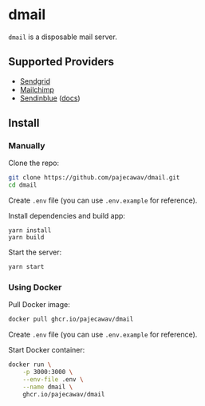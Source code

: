 # dmail

`dmail` is a disposable mail server.

## Supported Providers

-   [ Sendgrid ](https://sendgrid.com/)
-   [ Mailchimp ](https://mailchimp.com/)
-   [Sendinblue](https://sendinblue.com) ([docs](https://developers.sendinblue.com/docs/inbound-parsing-api-1))

## Install

### Manually

Clone the repo:

```sh
git clone https://github.com/pajecawav/dmail.git
cd dmail
```

Create `.env` file (you can use `.env.example` for reference).

Install dependencies and build app:

```
yarn install
yarn build
```

Start the server:

```sh
yarn start
```

### Using Docker

Pull Docker image:

```sh
docker pull ghcr.io/pajecawav/dmail
```

Create `.env` file (you can use `.env.example` for reference).

Start Docker container:

```sh
docker run \
    -p 3000:3000 \
    --env-file .env \
    --name dmail \
    ghcr.io/pajecawav/dmail

```
